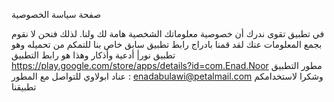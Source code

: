 صفحة سياسة الخصوصية

في تطبيق تقوى ندرك أن خصوصية معلوماتك الشخصية هامة لك ولنا.
لذلك فنحن لا نقوم بجمع المعلومات عنك
لقد قمنا بادراج رابط تطبيق سابق خاص بنا للتمكم من تحميله وهو تطبيق نور| أدعية وأذكار
وهذا هو رابط التطبيق 
https://play.google.com/store/apps/details?id=com.Enad.Noor
مطور التطبيق : عناد ابولاوي
للتواصل مع المطور enadabulawi@petalmail.com
وشكرا لاستخدامكم تطبيقنا
